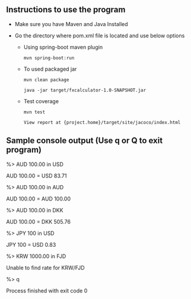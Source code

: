 Instructions to use the program
-------------------------------

* Make sure you have Maven and Java Installed

* Go the directory where pom.xml file is located and use below options

  * Using spring-boot maven plugin
  
        mvn spring-boot:run

  * To used packaged jar
    
        mvn clean package
        
        java -jar target/fxcalculator-1.0-SNAPSHOT.jar
       
  * Test coverage
        
        mvn test
        
        View report at {project.home}/target/site/jacoco/index.html



Sample console output (Use q or Q to exit program)
--------------------------------------------------

%> AUD 100.00 in USD

AUD 100.00 = USD 83.71

%> AUD 100.00 in AUD

AUD 100.00 = AUD 100.00

%> AUD 100.00 in DKK

AUD 100.00 = DKK 505.76

%> JPY 100 in USD

JPY 100 = USD 0.83

%> KRW 1000.00 in FJD

Unable to find rate for KRW/FJD


%> q

Process finished with exit code 0
